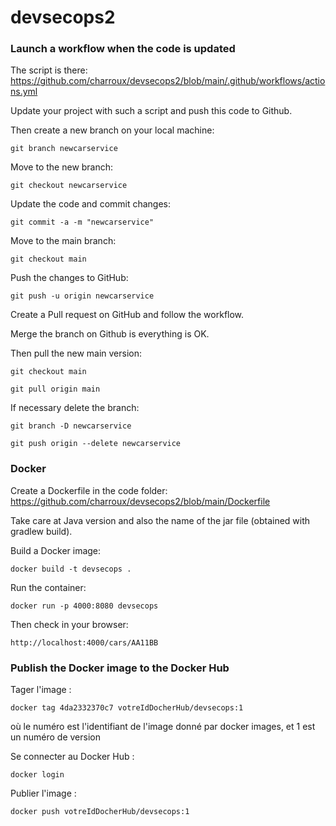 # devsecops2

### Launch a workflow when the code is updated

The script is there: https://github.com/charroux/devsecops2/blob/main/.github/workflows/actions.yml

Update your project with such a script and push this code to Github.

Then create a new branch on your local machine:
```
git branch newcarservice
```
Move to the new branch:
```
git checkout newcarservice
```
Update the code and commit changes:
```
git commit -a -m "newcarservice"
```
Move to the main branch:
```
git checkout main
```
Push the changes to GitHub:
```
git push -u origin newcarservice
```
Create a Pull request on GitHub and follow the workflow.

Merge the branch on Github is everything is OK.

Then pull the new main version:

```
git checkout main
```
```
git pull origin main
```

If necessary delete the branch:

```
git branch -D newcarservice
```
```
git push origin --delete newcarservice
```

### Docker

Create a Dockerfile in the code folder: https://github.com/charroux/devsecops2/blob/main/Dockerfile

Take care at Java version and also the name of the jar file (obtained with gradlew build).

Build a Docker image:
```
docker build -t devsecops .      
```
Run the container:
```
docker run -p 4000:8080 devsecops    
```
Then check in your browser:
```
http://localhost:4000/cars/AA11BB
```

### Publish the Docker image to the Docker Hub

Tager l'image :
```
docker tag 4da2332370c7 votreIdDocherHub/devsecops:1
```
où le numéro est l'identifiant de l'image donné par docker images, et 1 est un numéro de version

Se connecter au Docker Hub :
```
docker login
```

Publier l'image :
```
docker push votreIdDocherHub/devsecops:1      
```


